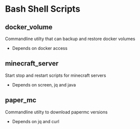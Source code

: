 # Bash Shell Scripts

## docker_volume
Commandline utilty that can backup and restore docker volumes
- Depends on docker access
 
## minecraft_server
 Start stop and restart scripts for minecraft servers
 - Depends on screen, jq and java
 
## paper_mc
Commandline utilty to download papermc versions
- Depends on jq and curl
 